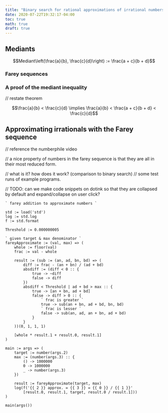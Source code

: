```yaml
---
title: "Binary search for rational approximations of irrational numbers"
date: 2020-07-22T19:32:17-04:00
toc: true
math: true
draft: true
---
```


## Mediants

$$Mediant\left(\frac{a}{b}, \frac{c}{d}\right) := \frac{a + c}{b + d}$$

### Farey sequences

### A proof of the mediant inequality

// restate theorem

$$\frac{a}{b} < \frac{c}{d} \implies \frac{a}{b} < \frac{a + c}{b + d} < \frac{c}{d}$$

## Approximating irrationals with the Farey sequence

// reference the numberphile video

// a nice property of numbers in the farey sequence is that they are all in their most reduced form.

// what is it? how does it work? (comparison to binary search)
// some test runs of example programs.

// TODO: can we make code snippets on dotink so that they are collapsed by default and expand/collapse on user click?

```
` farey addition to approximate numbers `

std := load('std')
log := std.log
f := std.format

Threshold := 0.000000005

` given target & max denominator `
fareyApproximate := (val, max) => (
	whole := floor(val)
	frac := val - whole

	result := (sub := (an, ad, bn, bd) => (
		diff := frac - (an + bn) / (ad + bd)
		absdiff := (diff < 0 :: {
			true -> ~diff
			false -> diff
		})
		absdiff < Threshold | ad + bd > max :: {
			true -> [an + bn, ad + bd]
			false -> diff > 0 :: {
				` frac is greater `
				true -> sub(an + bn, ad + bd, bn, bd)
				` frac is lesser `
				false -> sub(an, ad, an + bn, ad + bd)
			}
		}
	))(0, 1, 1, 1)

	[whole * result.1 + result.0, result.1]
)

main := args => (
	target := number(args.2)
	max := (number(args.3) :: {
		() -> 1000000
		0 -> 1000000
		_ -> number(args.3)
	})

	result := fareyApproximate(target, max)
	log(f('{{ 2 }} approx. = {{ 3 }} = {{ 0 }} / {{ 1 }}'
		[result.0, result.1, target, result.0 / result.1]))
)

main(args())
```
